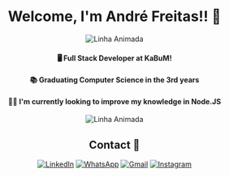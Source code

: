 <div align="center">
<h1>Welcome, I'm André Freitas!! 👋</h1>

 ![Linha Animada](https://www.imagensanimadas.com/data/media/562/linha-imagem-animada-0387.gif)
 
  <h4>🖥️ Full Stack Developer at KaBuM! </h4>
  <h4>📚 Graduating Computer Science in the 3rd years</h4>
  <h4>👨‍💻 I'm currently looking to improve my knowledge in Node.JS</h4>

![Linha Animada](https://www.imagensanimadas.com/data/media/562/linha-imagem-animada-0387.gif)


<h2>Contact 📱</h2>

[![LinkedIn](https://img.shields.io/badge/LinkedIn-0077B5?style=for-the-badge&logo=linkedin&logoColor=white)](https://www.linkedin.com/in/andré-freitas-462940200/)
[![WhatsApp](https://img.shields.io/badge/WhatsApp-25D366?style=for-the-badge&logo=whatsapp&logoColor=white)](https://wa.me/19999683757)
[![Gmail](https://img.shields.io/badge/Gmail-D14836?style=for-the-badge&logo=gmail&logoColor=white)](mailto:dre.freitas23@gmail.com)
[![Instagram](https://img.shields.io/badge/Instagram-E4405F?style=for-the-badge&logo=instagram&logoColor=white)](https://www.instagram.com/andre.freitaszz/)


</div>


